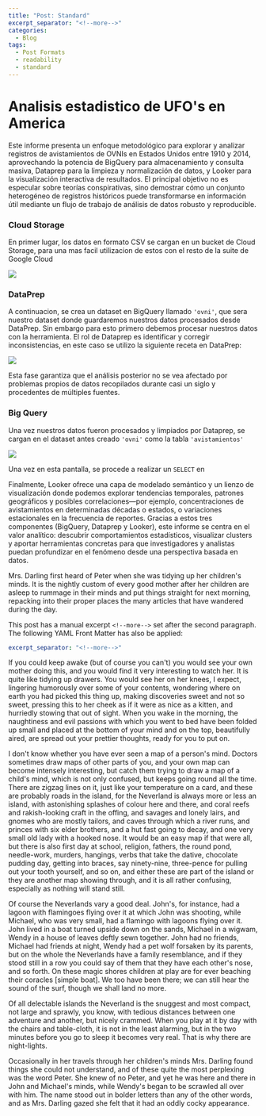 ```yaml
---
title: "Post: Standard"
excerpt_separator: "<!--more-->"
categories:
  - Blog
tags:
  - Post Formats
  - readability
  - standard
---
```


# Analisis estadistico de UFO's en America

Este informe presenta un enfoque metodológico para explorar y analizar registros de avistamientos de OVNIs en Estados Unidos entre 1910 y 2014, aprovechando la potencia de BigQuery para almacenamiento y consulta masiva, Dataprep para la limpieza y normalización de datos, y Looker para la visualización interactiva de resultados. El principal objetivo no es especular sobre teorías conspirativas, sino demostrar cómo un conjunto heterogéneo de registros históricos puede transformarse en información útil mediante un flujo de trabajo de análisis de datos robusto y reproducible.

### Cloud Storage

En primer lugar, los datos en formato CSV se cargan en un bucket de Cloud Storage, para una mas facil utilizacion de estos con el resto de la suite de Google Cloud

![](https://holocron.so/uploads/d8662850-screenshot-2025-06-02-081412.png)

### DataPrep

A continuacion, se crea un dataset en BigQuery llamado `'ovni'`, que sera nuestro dataset donde guardaremos nuestros datos procesados desde DataPrep. Sin embargo para esto primero debemos procesar nuestros datos con la herramienta. El rol de Dataprep es identificar y corregir inconsistencias, en este caso se utilizo la siguiente receta en DataPrep:

![](https://holocron.so/uploads/1440f3e1-screenshot-2025-06-01-230226.png)

Esta fase garantiza que el análisis posterior no se vea afectado por problemas propios de datos recopilados durante casi un siglo y procedentes de múltiples fuentes.

### Big Query

Una vez nuestros datos fueron procesados y limpiados por Dataprep, se cargan en el dataset antes creado `'ovni'` como la tabla `'avistamientos'` 

![](https://holocron.so/uploads/06d44241-screenshot-2025-06-02-082620.png)

Una vez en esta pantalla, se procede a realizar un `SELECT` en 

Finalmente, Looker ofrece una capa de modelado semántico y un lienzo de visualización donde podemos explorar tendencias temporales, patrones geográficos y posibles correlaciones—por ejemplo, concentraciones de avistamientos en determinadas décadas o estados, o variaciones estacionales en la frecuencia de reportes. Gracias a estos tres componentes (BigQuery, Dataprep y Looker), este informe se centra en el valor analítico: descubrir comportamientos estadísticos, visualizar clusters y aportar herramientas concretas para que investigadores y analistas puedan profundizar en el fenómeno desde una perspectiva basada en datos.

Mrs. Darling first heard of Peter when she was tidying up her children's minds. It is the nightly custom of every good mother after her children are asleep to rummage in their minds and put things straight for next morning, repacking into their proper places the many articles that have wandered during the day.

<!--more-->

This post has a manual excerpt `<!--more-->` set after the second paragraph. The following YAML Front Matter has also be applied:

```yaml
excerpt_separator: "<!--more-->"
```

If you could keep awake (but of course you can't) you would see your own mother doing this, and you would find it very interesting to watch her. It is quite like tidying up drawers. You would see her on her knees, I expect, lingering humorously over some of your contents, wondering where on earth you had picked this thing up, making discoveries sweet and not so sweet, pressing this to her cheek as if it were as nice as a kitten, and hurriedly stowing that out of sight. When you wake in the morning, the naughtiness and evil passions with which you went to bed have been folded up small and placed at the bottom of your mind and on the top, beautifully aired, are spread out your prettier thoughts, ready for you to put on.

I don't know whether you have ever seen a map of a person's mind. Doctors sometimes draw maps of other parts of you, and your own map can become intensely interesting, but catch them trying to draw a map of a child's mind, which is not only confused, but keeps going round all the time. There are zigzag lines on it, just like your temperature on a card, and these are probably roads in the island, for the Neverland is always more or less an island, with astonishing splashes of colour here and there, and coral reefs and rakish-looking craft in the offing, and savages and lonely lairs, and gnomes who are mostly tailors, and caves through which a river runs, and princes with six elder brothers, and a hut fast going to decay, and one very small old lady with a hooked nose. It would be an easy map if that were all, but there is also first day at school, religion, fathers, the round pond, needle-work, murders, hangings, verbs that take the dative, chocolate pudding day, getting into braces, say ninety-nine, three-pence for pulling out your tooth yourself, and so on, and either these are part of the island or they are another map showing through, and it is all rather confusing, especially as nothing will stand still.

Of course the Neverlands vary a good deal. John's, for instance, had a lagoon with flamingoes flying over it at which John was shooting, while Michael, who was very small, had a flamingo with lagoons flying over it. John lived in a boat turned upside down on the sands, Michael in a wigwam, Wendy in a house of leaves deftly sewn together. John had no friends, Michael had friends at night, Wendy had a pet wolf forsaken by its parents, but on the whole the Neverlands have a family resemblance, and if they stood still in a row you could say of them that they have each other's nose, and so forth. On these magic shores children at play are for ever beaching their coracles \[simple boat\]. We too have been there; we can still hear the sound of the surf, though we shall land no more.

Of all delectable islands the Neverland is the snuggest and most compact, not large and sprawly, you know, with tedious distances between one adventure and another, but nicely crammed. When you play at it by day with the chairs and table-cloth, it is not in the least alarming, but in the two minutes before you go to sleep it becomes very real. That is why there are night-lights.

Occasionally in her travels through her children's minds Mrs. Darling found things she could not understand, and of these quite the most perplexing was the word Peter. She knew of no Peter, and yet he was here and there in John and Michael's minds, while Wendy's began to be scrawled all over with him. The name stood out in bolder letters than any of the other words, and as Mrs. Darling gazed she felt that it had an oddly cocky appearance.